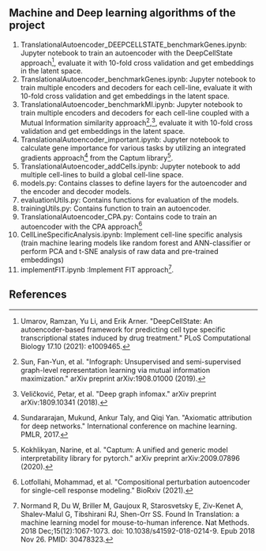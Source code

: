 ## Machine and Deep learning algorithms of the project
1. TranslationalAutoencoder_DEEPCELLSTATE_benchmarkGenes.ipynb: Jupyter notebook to train an autoencoder with the DeepCellState approach[^1], evaluate it with 10-fold cross validation and get embeddings in the latent space.
2. TranslationalAutoencoder_benchmarkGenes.ipynb: Jupyter notebook to train multiple encoders and decoders for each cell-line, evaluate it with 10-fold cross validation and get embeddings in the latent space.
3. TranslationalAutoencoder_benchmarkMI.ipynb: Jupyter notebook to train multiple encoders and decoders for each cell-line coupled with a Mutual Information similarity approach[^2],[^3], evaluate it with 10-fold cross validation and get embeddings in the latent space.
4. TranslationalAutoencoder_important.ipynb: Jupyter notebook to calculate gene importance for various tasks by utilizing an integrated gradients approach[^4] from the Captum library[^5].
5. TranslationalAutoencoder_addCells.ipynb: Jupyter notebook to add multiple cell-lines to build a global cell-line space.
6. models.py: Contains classes to define layers for the autoencoder and the encoder and decoder models.
7. evaluationUtils.py: Contains functions for evaluation of the models.
8. trainingUtils.py: Contains function to train an autoencoder.
9. TranslationalAutoencoder_CPA.py: Contains code to train an autoencoder with the CPA approach[^6]
10. CellLineSpecificAnalysis.ipynb: Implement cell-line specific analysis (train machine learing models like random forest and ANN-classifier or perform PCA and t-SNE analysis of raw data and pre-trained embeddings)
11. implementFIT.ipynb :Implement FIT approach[^7].  

## References
[^1]: Umarov, Ramzan, Yu Li, and Erik Arner. "DeepCellState: An autoencoder-based framework for predicting cell type specific transcriptional states induced by drug treatment." PLoS Computational Biology 17.10 (2021): e1009465.
[^2]: Sun, Fan-Yun, et al. "Infograph: Unsupervised and semi-supervised graph-level representation learning via mutual information maximization." arXiv preprint arXiv:1908.01000 (2019).
[^3]: Veličković, Petar, et al. "Deep graph infomax." arXiv preprint arXiv:1809.10341 (2018).
[^4]: Sundararajan, Mukund, Ankur Taly, and Qiqi Yan. "Axiomatic attribution for deep networks." International conference on machine learning. PMLR, 2017.
[^5]: Kokhlikyan, Narine, et al. "Captum: A unified and generic model interpretability library for pytorch." arXiv preprint arXiv:2009.07896 (2020).
[^6]: Lotfollahi, Mohammad, et al. "Compositional perturbation autoencoder for single-cell response modeling." BioRxiv (2021).
[^7]: Normand R, Du W, Briller M, Gaujoux R, Starosvetsky E, Ziv-Kenet A, Shalev-Malul G, Tibshirani RJ, Shen-Orr SS. Found In Translation: a machine learning model for mouse-to-human inference. Nat Methods. 2018 Dec;15(12):1067-1073. doi: 10.1038/s41592-018-0214-9. Epub 2018 Nov 26. PMID: 30478323.


